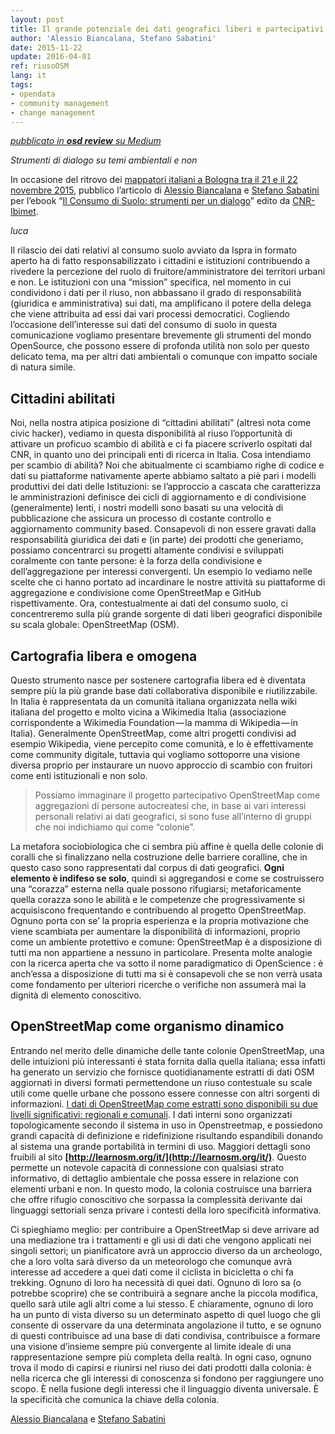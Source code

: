 ```yaml
---
layout: post
title: Il grande potenziale dei dati geografici liberi e partecipativi di OpenstreetMap
author: 'Alessio Biancalana, Stefano Sabatini'
date: 2015-11-22
update: 2016-04-01
ref: riusoOSM
lang: it
tags:
- opendata
- community management
- change management
---
```


*[<i class="fa fa-medium" aria-hidden="true"></i> pubblicato in **osd review** su Medium ](https://medium.com/opensensorsdata-review/il-grande-potenziale-dei-dati-geografici-liberi-e-partecipativi-di-openstreetmap-75a856485173#.kyv421n5o)*


*Strumenti di dialogo su temi ambientali e non*

In occasione del ritrovo dei [mappatori italiani a Bologna tra il 21 e il 22 novembre 2015](https://www.facebook.com/events/891759090873234/), pubblico l’articolo di [Alessio Biancalana](https://twitter.com/dottorblaster) e [Stefano Sabatini](https://twitter.com/__sabas) per l’ebook “[Il Consumo di Suolo: strumenti per un dialogo](http://www.ibimet.cnr.it/repository/il-consumo-di-suolo-strumenti-per-un-dialogo/view)” edito da [CNR-Ibimet](http://www.ibimet.cnr.it/).

*luca*



Il rilascio dei dati relativi al consumo suolo avviato da Ispra in formato aperto ha di fatto responsabilizzato i cittadini e istituzioni contribuendo a rivedere la percezione del ruolo di fruitore/amministratore dei territori urbani e non. Le istituzioni con una “mission” specifica, nel momento in cui condividono i dati per il riuso, non abbassano il grado di responsabilità (giuridica e amministrativa) sui dati, ma amplificano il potere della delega che viene attribuita ad essi dai vari processi democratici. Cogliendo l’occasione dell’interesse sui dati del consumo di suolo in questa comunicazione vogliamo presentare brevemente gli strumenti del mondo OpenSource, che possono essere di profonda utilità non solo per questo delicato tema, ma per altri dati ambientali o comunque con impatto sociale di natura simile.

## Cittadini abilitati
Noi, nella nostra atipica posizione di “cittadini abilitati” (altresì nota come civic hacker), vediamo in questa disponibilità al riuso l’opportunità di attivare un proficuo scambio di abilità e ci fa piacere scriverlo ospitati dal CNR, in quanto uno dei principali enti di ricerca in Italia. Cosa intendiamo per scambio di abilità? Noi che abitualmente ci scambiamo righe di codice e dati su piattaforme nativamente aperte abbiamo saltato a piè pari i modelli produttivi dei dati delle Istituzioni: se l’approccio a cascata che caratterizza le amministrazioni definisce dei cicli di aggiornamento e di condivisione (generalmente) lenti, i nostri modelli sono basati su una velocità di pubblicazione che assicura un processo di costante controllo e aggiornamento community based. Consapevoli di non essere gravati dalla responsabilità giuridica dei dati e (in parte) dei prodotti che generiamo, possiamo concentrarci su progetti altamente condivisi e sviluppati coralmente con tante persone: è la forza della condivisione e dell’aggregazione per interessi convergenti. Un esempio lo vediamo nelle scelte che ci hanno portato ad incardinare le nostre attività su piattaforme di aggregazione e condivisione come OpenStreetMap e GitHub rispettivamente. Ora, contestualmente ai dati del consumo suolo, ci concentreremo sulla più grande sorgente di dati liberi geografici disponibile su scala globale: OpenStreetMap (OSM).

## Cartografia libera e omogena
Questo strumento nasce per sostenere cartografia libera ed è diventata sempre più la più grande base dati collaborativa disponibile e riutilizzabile. In Italia è rappresentata da un comunità italiana organizzata nella wiki italiana del progetto e molto vicina a Wikimedia Italia (associazione corrispondente a Wikimedia Foundation — la mamma di Wikipedia — in Italia). Generalmente OpenStreetMap, come altri progetti condivisi ad esempio Wikipedia, viene percepito come comunità, e lo è effettivamente come community digitale, tuttavia qui vogliamo sottoporre una visione diversa proprio per instaurare un nuovo approccio di scambio con fruitori come enti istituzionali e non solo.

> Possiamo immaginare il progetto partecipativo OpenStreetMap come aggregazioni di persone autocreatesi che, in base ai vari interessi personali relativi ai dati geografici, si sono fuse all’interno di gruppi che noi indichiamo qui come “colonie”.

La metafora sociobiologica che ci sembra più affine è quella delle colonie di coralli che si finalizzano nella costruzione delle barriere coralline, che in questo caso sono rappresentati dal corpus di dati geografici. **Ogni elemento è indifeso se solo**, quindi si aggregandosi e come se costruissero una “corazza” esterna nella quale possono rifugiarsi; metaforicamente quella corazza sono le abilità e le competenze che progressivamente si acquisiscono frequentando e contribuendo al progetto OpenStreetMap. Ognuno porta con se’ la propria esperienza e la propria motivazione che viene scambiata per aumentare la disponibilità di informazioni, proprio come un ambiente protettivo e comune: OpenStreetMap è a disposizione di tutti ma non appartiene a nessuno in particolare. Presenta molte analogie con la ricerca aperta che va sotto il nome paradigmatico di OpenScience : è anch’essa a disposizione di tutti ma si è consapevoli che se non verrà usata come fondamento per ulteriori ricerche o verifiche non assumerà mai la dignità di elemento conoscitivo.

## OpenStreetMap come organismo dinamico
Entrando nel merito delle dinamiche delle tante colonie OpenStreetMap, una delle intuizioni più interessanti é stata fornita dalla quella italiana; essa infatti ha generato un servizio che fornisce quotidianamente estratti di dati OSM aggiornati in diversi formati permettendone un riuso contestuale su scale utili come quelle urbane che possono essere connesse con altri sorgenti di informazioni. [I dati di OpenStreetMap come estratti sono disponibili su due livelli significativi: regionali e comunali](https://github.com/%20osmItalia/estratti-locali-openstreetmap). I dati interni sono organizzati topologicamente secondo il sistema in uso in Openstreetmap, e possiedono grandi capacità di definizione e ridefinizione risultando espandibili donando al sistema una grande portabilità in termini di uso. Maggiori dettagli sono fruibili al sito **[http://learnosm.org/it/](http://learnosm.org/it/)**. Questo permette un notevole capacità di connessione con qualsiasi strato informativo, di dettaglio ambientale che possa essere in relazione con elementi urbani e non. In questo modo, la colonia costruisce una barriera che offre rifugio conoscitivo che sorpassa la complessità derivante dai linguaggi settoriali senza privare i contesti della loro specificità informativa.

Ci spieghiamo meglio: per contribuire a OpenStreetMap si deve arrivare ad una mediazione tra i trattamenti e gli usi di dati che vengono applicati nei singoli settori; un pianificatore avrà un approccio diverso da un archeologo, che a loro volta sarà diverso da un meteorologo che comunque avrà interesse ad accedere a quei dati come il ciclista in bicicletta o chi fa trekking. Ognuno di loro ha necessità di quei dati. Ognuno di loro sa (o potrebbe scoprire) che se contribuirà a segnare anche la piccola modifica, quello sarà utile agli altri come a lui stesso. E chiaramente, ognuno di loro ha un punto di vista diverso su un determinato aspetto di quel luogo che gli consente di osservare da una determinata angolazione il tutto, e se ognuno di questi contribuisce ad una base di dati condivisa, contribuisce a formare una visione d’insieme sempre più convergente al limite ideale di una rappresentazione sempre più completa della realtà. In ogni caso, ognuno trova il modo di capirsi e riunirsi nel riuso dei dati prodotti dalla colonia: è nella ricerca che gli interessi di conoscenza si fondono per raggiungere uno scopo. È nella fusione degli interessi che il linguaggio diventa universale. È la specificità che comunica la chiave della colonia.

[Alessio Biancalana](https://twitter.com/dottorblaster) e [Stefano Sabatini](https://twitter.com/__sabas)
